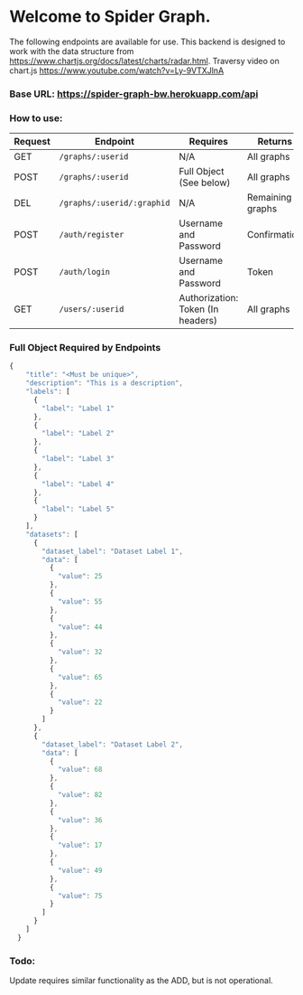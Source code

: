 # Welcome to Spider Graph.

The following endpoints are available for use. This backend is designed to work with the data structure from https://www.chartjs.org/docs/latest/charts/radar.html. Traversy video on chart.js https://www.youtube.com/watch?v=Ly-9VTXJlnA

### Base URL: https://spider-graph-bw.herokuapp.com/api

### How to use:

| Request | Endpoint                   | Requires                          | Returns           |
| ------- | -------------------------- | --------------------------------- | ----------------- |
| GET     | `/graphs/:userid`          | N/A                               | All graphs |
| POST    | `/graphs/:userid`          | Full Object (See below)           | All graphs |
| DEL     | `/graphs/:userid/:graphid` | N/A                               | Remaining graphs  |
| POST    | `/auth/register`           | Username and Password             | Confirmation      |
| POST    | `/auth/login`              | Username and Password             | Token             |
| GET     | `/users/:userid`           | Authorization: Token (In headers) | All graphs |

### Full Object Required by Endpoints

```javascript
{
    "title": "<Must be unique>",
    "description": "This is a description",
    "labels": [
      {
        "label": "Label 1"
      },
      {
        "label": "Label 2"
      },
      {
        "label": "Label 3"
      },
      {
        "label": "Label 4"
      },
      {
        "label": "Label 5"
      }
    ],
    "datasets": [
      {
        "dataset_label": "Dataset Label 1",
        "data": [
          {
            "value": 25
          },
          {
            "value": 55
          },
          {
            "value": 44
          },
          {
            "value": 32
          },
          {
            "value": 65
          },
          {
            "value": 22
          }
        ]
      },
      {
        "dataset_label": "Dataset Label 2",
        "data": [
          {
            "value": 68
          },
          {
            "value": 82
          },
          {
            "value": 36
          },
          {
            "value": 17
          },
          {
            "value": 49
          },
          {
            "value": 75
          }
        ]
      }
    ]
  }

```

### Todo:

Update requires similar functionality as the ADD, but is not operational.
